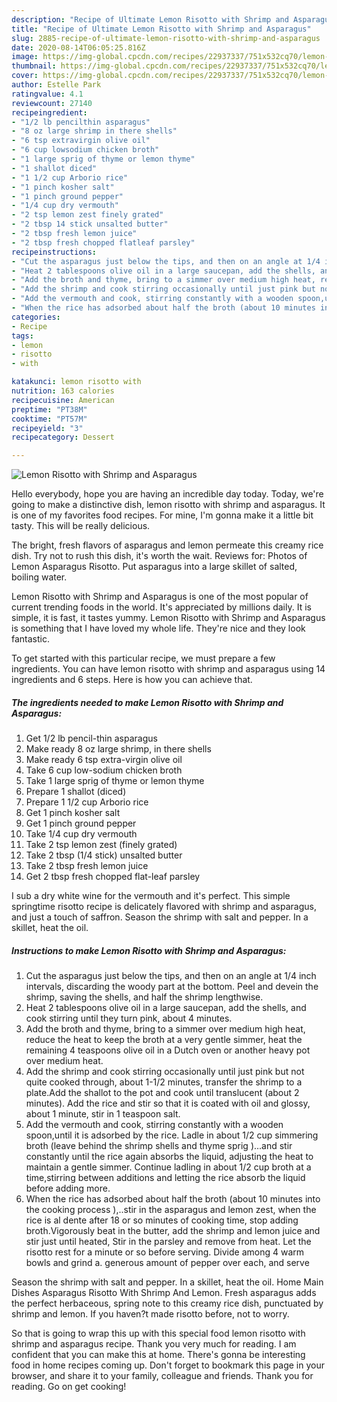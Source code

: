 ```yaml
---
description: "Recipe of Ultimate Lemon Risotto with Shrimp and Asparagus"
title: "Recipe of Ultimate Lemon Risotto with Shrimp and Asparagus"
slug: 2885-recipe-of-ultimate-lemon-risotto-with-shrimp-and-asparagus
date: 2020-08-14T06:05:25.816Z
image: https://img-global.cpcdn.com/recipes/22937337/751x532cq70/lemon-risotto-with-shrimp-and-asparagus-recipe-main-photo.jpg
thumbnail: https://img-global.cpcdn.com/recipes/22937337/751x532cq70/lemon-risotto-with-shrimp-and-asparagus-recipe-main-photo.jpg
cover: https://img-global.cpcdn.com/recipes/22937337/751x532cq70/lemon-risotto-with-shrimp-and-asparagus-recipe-main-photo.jpg
author: Estelle Park
ratingvalue: 4.1
reviewcount: 27140
recipeingredient:
- "1/2 lb pencilthin asparagus"
- "8 oz large shrimp in there shells"
- "6 tsp extravirgin olive oil"
- "6 cup lowsodium chicken broth"
- "1 large sprig of thyme or lemon thyme"
- "1 shallot diced"
- "1 1/2 cup Arborio rice"
- "1 pinch kosher salt"
- "1 pinch ground pepper"
- "1/4 cup dry vermouth"
- "2 tsp lemon zest finely grated"
- "2 tbsp 14 stick unsalted butter"
- "2 tbsp fresh lemon juice"
- "2 tbsp fresh chopped flatleaf parsley"
recipeinstructions:
- "Cut the asparagus just below the tips, and then on an angle at 1/4 inch intervals, discarding the woody part at the bottom. Peel and devein the shrimp, saving the shells, and half the shrimp lengthwise."
- "Heat 2 tablespoons olive oil in a large saucepan, add the shells, and cook stirring until they turn pink, about 4 minutes."
- "Add the broth and thyme, bring to a simmer over medium high heat, reduce the heat to keep the broth at a very gentle simmer, heat the remaining 4 teaspoons olive oil in a Dutch oven or another heavy pot over medium heat."
- "Add the shrimp and cook stirring occasionally until just pink but not quite cooked through, about 1-1/2 minutes, transfer the shrimp to a plate.Add the shallot to the pot and cook until translucent (about 2 minutes). Add the rice and stir so that it is coated with oil and glossy, about 1 minute, stir in 1 teaspoon salt."
- "Add the vermouth and cook, stirring constantly with a wooden spoon,until it is adsorbed by the rice. Ladle in about 1/2 cup simmering broth (leave behind the shrimp shells and thyme sprig )...and stir constantly until the rice again absorbs the liquid, adjusting the heat to maintain a gentle simmer. Continue ladling in about 1/2 cup broth at a time,stirring between additions and letting the rice absorb the liquid before adding more."
- "When the rice has adsorbed about half the broth (about 10 minutes into the cooking process ),..stir in the asparagus and lemon zest, when the rice is al dente after 18 or so minutes of cooking time, stop adding broth.Vigorously beat in the butter, add the shrimp and lemon juice and stir just until heated, Stir in the parsley and remove from heat. Let the risotto rest for a minute or so before serving. Divide among 4 warm bowls and grind a. generous amount of pepper over each, and serve"
categories:
- Recipe
tags:
- lemon
- risotto
- with

katakunci: lemon risotto with 
nutrition: 163 calories
recipecuisine: American
preptime: "PT38M"
cooktime: "PT57M"
recipeyield: "3"
recipecategory: Dessert

---
```



![Lemon Risotto with Shrimp and Asparagus](https://img-global.cpcdn.com/recipes/22937337/751x532cq70/lemon-risotto-with-shrimp-and-asparagus-recipe-main-photo.jpg)

Hello everybody, hope you are having an incredible day today. Today, we're going to make a distinctive dish, lemon risotto with shrimp and asparagus. It is one of my favorites food recipes. For mine, I'm gonna make it a little bit tasty. This will be really delicious.

The bright, fresh flavors of asparagus and lemon permeate this creamy rice dish. Try not to rush this dish, it&#39;s worth the wait. Reviews for: Photos of Lemon Asparagus Risotto. Put asparagus into a large skillet of salted, boiling water.

Lemon Risotto with Shrimp and Asparagus is one of the most popular of current trending foods in the world. It's appreciated by millions daily. It is simple, it is fast, it tastes yummy. Lemon Risotto with Shrimp and Asparagus is something that I have loved my whole life. They're nice and they look fantastic.


To get started with this particular recipe, we must prepare a few ingredients. You can have lemon risotto with shrimp and asparagus using 14 ingredients and 6 steps. Here is how you can achieve that.

<!--inarticleads1-->

##### The ingredients needed to make Lemon Risotto with Shrimp and Asparagus:

1. Get 1/2 lb pencil-thin asparagus
1. Make ready 8 oz large shrimp, in there shells
1. Make ready 6 tsp extra-virgin olive oil
1. Take 6 cup low-sodium chicken broth
1. Take 1 large sprig of thyme or lemon thyme
1. Prepare 1 shallot (diced)
1. Prepare 1 1/2 cup Arborio rice
1. Get 1 pinch kosher salt
1. Get 1 pinch ground pepper
1. Take 1/4 cup dry vermouth
1. Take 2 tsp lemon zest (finely grated)
1. Take 2 tbsp (1/4 stick) unsalted butter
1. Take 2 tbsp fresh lemon juice
1. Get 2 tbsp fresh chopped flat-leaf parsley


I sub a dry white wine for the vermouth and it&#39;s perfect. This simple springtime risotto recipe is delicately flavored with shrimp and asparagus, and just a touch of saffron. Season the shrimp with salt and pepper. In a skillet, heat the oil. 

<!--inarticleads2-->

##### Instructions to make Lemon Risotto with Shrimp and Asparagus:

1. Cut the asparagus just below the tips, and then on an angle at 1/4 inch intervals, discarding the woody part at the bottom. Peel and devein the shrimp, saving the shells, and half the shrimp lengthwise.
1. Heat 2 tablespoons olive oil in a large saucepan, add the shells, and cook stirring until they turn pink, about 4 minutes.
1. Add the broth and thyme, bring to a simmer over medium high heat, reduce the heat to keep the broth at a very gentle simmer, heat the remaining 4 teaspoons olive oil in a Dutch oven or another heavy pot over medium heat.
1. Add the shrimp and cook stirring occasionally until just pink but not quite cooked through, about 1-1/2 minutes, transfer the shrimp to a plate.Add the shallot to the pot and cook until translucent (about 2 minutes). Add the rice and stir so that it is coated with oil and glossy, about 1 minute, stir in 1 teaspoon salt.
1. Add the vermouth and cook, stirring constantly with a wooden spoon,until it is adsorbed by the rice. Ladle in about 1/2 cup simmering broth (leave behind the shrimp shells and thyme sprig )...and stir constantly until the rice again absorbs the liquid, adjusting the heat to maintain a gentle simmer. Continue ladling in about 1/2 cup broth at a time,stirring between additions and letting the rice absorb the liquid before adding more.
1. When the rice has adsorbed about half the broth (about 10 minutes into the cooking process ),..stir in the asparagus and lemon zest, when the rice is al dente after 18 or so minutes of cooking time, stop adding broth.Vigorously beat in the butter, add the shrimp and lemon juice and stir just until heated, Stir in the parsley and remove from heat. Let the risotto rest for a minute or so before serving. Divide among 4 warm bowls and grind a. generous amount of pepper over each, and serve


Season the shrimp with salt and pepper. In a skillet, heat the oil. Home Main Dishes Asparagus Risotto With Shrimp And Lemon. Fresh asparagus adds the perfect herbaceous, spring note to this creamy rice dish, punctuated by shrimp and lemon. If you haven?t made risotto before, not to worry. 

So that is going to wrap this up with this special food lemon risotto with shrimp and asparagus recipe. Thank you very much for reading. I am confident that you can make this at home. There's gonna be interesting food in home recipes coming up. Don't forget to bookmark this page in your browser, and share it to your family, colleague and friends. Thank you for reading. Go on get cooking!
